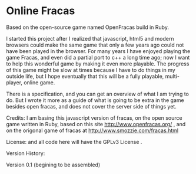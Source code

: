 Online Fracas
========================

Based on the open-source game named OpenFracas build in Ruby.

I started this project after I realized that javascript, html5 and modern browsers could make the same game that only a few years ago could not have been played in the browser. For many years I have enjoyed playing the game Fracas, and even did a partial port to c++ a long time ago; now I want to help this wonderful game by making it even more playable. The progress of this game might be slow at times because I have to do things in my outside life, but I hope eventually that this will be a fully playable, multi-player, online game.

There is a specification, and you can get an overview of what I am trying to do. But I wrote it more as a guide of what is going to be extra in the game besides open fracas, and does not cover the server side of things yet.

Credits:
I am basing this javascript version of fracas, on the open source game written in Ruby, based on this site
http://www.openfracas.org/ , and on the origonal game of fracas at http://www.smozzie.com/fracas.html

License:
and all code here will have the GPLv3 License .


Version History:

   Version 0.1 (begining to be assembled)


